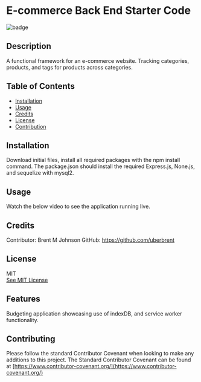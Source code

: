 # E-commerce Back End Starter Code

![badge](https://img.shields.io/badge/JavaScript-100%25-blue)

  ## Description
  
  A functional framework for an e-commerce website. Tracking categories, products, and tags for products across categories.

  ## Table of Contents

  * [Installation](#installation)
  * [Usage](#usage)
  * [Credits](#credits)
  * [License](#license)
  * [Contribution](#contributing)

  ## Installation
        
  Download initial files, install all required packages with the npm install command. The package.json should install the required 
  Express.js, None.js, and sequelize with mysql2.
  
  ## Usage
  
  Watch the below video to see the application running live.
  

  ## Credits
    
  Contributor: Brent M Johnson
  GitHub: https://github.com/uberbrent
      
  ## License
  MIT
  <br>
  [See MIT License](https://choosealicense.com/licenses/mit)

  ## Features
    
  Budgeting application showcasing use of indexDB, and service worker functionality.  

  ## Contributing
  
  Please follow the standard Contributor Covenant when looking to make any additions to this project. The Standard Contributor Covenant can be found at [https://www.contributor-covenant.org/](https://www.contributor-covenant.org/)
    
